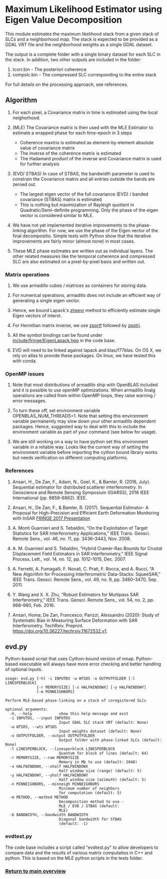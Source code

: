 # Maximum Likelihood Estimator using Eigen Value Decomposition

This module estimates the maximum likelihood stack from a given stack of SLCs and a neighborhood map. The stack is expected to be provided as a GDAL VRT file and the neighborhood weights as a single GDAL dataset. 

The output is a complete folder with a single binary dataset for each SLC in the stack. In addition, two other outputs are included in the folder:

1) tcorr.bin - The posteriori coherence
2) compslc.bin - The compressed SLC corresponding to the entire stack


For full details on the processing approach, see references.

## Algorithm

1. For each pixel, a Covariance matrix in time is estimated using the local neighorhood.

2. (MLE) The Covariance matrix is then used with the MLE Estimator to estimate a wrapped phase for each time-epoch in 3 steps
    - Coherence maxtrix is estimated as element-by-element absolute value of covariance matrix
    - The inverse of the coherence matrix is estimated
    - The Hadamard product of the inverse and Covariance matrix is used for further analysis


2. (EVD/ STBAS) In case of STBAS, the bandwidth parameter is used to constrain the Covariance matrix and all entries outside the bands are zeroed out. 
    - The largest eigen vector of the full covariance (EVD) / banded covariance (STBAS) matrix is estimated
    - This is nothing but maximization of Rayleigh quotient in Quadratic/Semi-definite programming. Only the phase of the eigen vector is considered similar to MLE.


3. We have not yet implemented iterative improvements to the phase-linking algorithm. For now, we use the phase of the Eigen vector of the final decompositio. Simple tests with Python show that the iterative improvements are fairly minor (almost none) in most cases.


4. These MLE phase estimates are written out as individual layers. The other related measures like the temporal coherence and compressed SLC are also estimated on a pixel-by-pixel basis and written out.


### Matrix operations

1. We use armadillo cubes / matrices as containers for storing data.

2. For numerical operations, armadillo does not include an efficient way of generating a single eigen vector.

3. Hence, we bound Lapack's [zheevr](http://www.netlib.org/lapack/explore-html/d9/dd2/zheevr_8f.html) method to efficiently estimate single Eigen vectors of interst. 

4. For Hermitian matrix inverse, we use [zportf](http://www.netlib.org/lapack/explore-3.1.1-html/zpotrf.f.html) followed by [zpotri](http://www.netlib.org/lapack/explore-3.1.1-html/zpotri.f.html).

5. All the symbol bindings can be found under [include/fringe/EigenLapack.hpp](../../../include/fringe/EigenLapack.hpp) in the code base. 

6. EVD will need to be linked against lapack and blas/f77blas. On OS X, we rely on atlas to provide these packages. On linux, we have tested this with conda. 


### OpenMP issues

1. Note that most distributions of armadillo ship with OpenBLAS included and it is possible to use openMP optimizations. When armadillo linalg operations are called from within OpenMP loops, they raise warning / error messages. 

2. To turn these off, set environment variable OPENBLAS_NUM_THREADS=1. Note that setting this environment variable permanently may slow down your other armadillo dependent packages. Hence, suggested way to deal with this to include the environment variable as part of your command (see below for usage).

3. We are still working on a way to have python set this environment variable in a reliable way. Looks like the current way of setting the environment variable before importing the cython bound library works but needs verification on different computing platforms.


### References

1. Ansari, H., De Zan, F., Adam, N., Goel, K., & Bamler, R. (2016, July). Sequential estimator for distributed scatterer interferometry. In Geoscience and Remote Sensing Symposium (IGARSS), 2016 IEEE International (pp. 6859-6862). IEEE.

2. Ansari, H., De Zan, F., & Bamler, R. (2017). Sequential Estimator- A Proposal for High-Precision and Efficient Earth Deformation Monitoring with InSAR [FRINGE 2017 Presentation](http://fringe2017.esa.int/files/presentation324.pdf) 

3. A. Monti Guarnieri and S. Tebaldini, “On the Exploitation of Target Statistics for SAR Interferometry Applications,” IEEE Trans. Geosci. Remote Sens., vol. 46, no. 11, pp. 3436–3443, Nov. 2008.

4. A. M. Guarnieri and S. Tebaldini, “Hybrid Cramér-Rao Bounds for Crustal Displacement Field Estimators in SAR Interferometry,” IEEE Signal Process. Lett., vol. 14, no. 12, pp. 1012–1015, Dec. 2007.

5. A. Ferretti, A. Fumagalli, F. Novali, C. Prati, F. Rocca, and A. Rucci, “A New Algorithm for Processing Interferometric Data-Stacks: SqueeSAR,” IEEE Trans. Geosci. Remote Sens., vol. 49, no. 9, pp. 3460–3470, Sep. 2011.

6. Y. Wang and X. X. Zhu, “Robust Estimators for Multipass SAR Interferometry,” IEEE Trans. Geosci. Remote Sens., vol. 54, no. 2, pp. 968–980, Feb. 2016.

7. Ansari, Homa; De Zan, Francesco; Parizzi, Alessandro (2020): Study of Systematic Bias in Measuring Surface Deformation with SAR Interferometry. TechRxiv. Preprint. https://doi.org/10.36227/techrxiv.11672532.v1.

## evd.py 

Python-based script that uses Cython-bound version of nmap.
Python-based executable will always have more error checking and better handling of optional inputs. 

```
usage: evd.py [-h] -i INPUTDS -w WTSDS -o OUTPUTFOLDER [-l LINESPERBLOCK]
              [-r MEMORYSIZE] [-x HALFWINDOWX] [-y HALFWINDOWY]
              [-m MINNEIGHBORS]

Perform MLE-based phase-linking on a stack of coregistered SLCs

optional arguments:
  -h, --help            show this help message and exit
  -i INPUTDS, --input INPUTDS
                        Input GDAL SLC stack VRT (default: None)
  -w WTSDS, --wts WTSDS
                        Input weights dataset (default: None)
  -o OUTPUTFOLDER, --output OUTPUTFOLDER
                        Output folder with phase-linked SLCs (default: None)
  -l LINESPERBLOCK, --linesperblock LINESPERBLOCK
                        Quantum for block of lines (default: 64)
  -r MEMORYSIZE, --ram MEMORYSIZE
                        Memory in Mb to use (default: 2048)
  -x HALFWINDOWX, --xhalf HALFWINDOWX
                        Half window size (range) (default: 5)
  -y HALFWINDOWY, --yhalf HALFWINDOWY
                        Half window size (azimuth) (default: 5)
  -n MINNEIGHBORS, --minneigh MINNEIGHBORS
                        Minimum number of neighbors
                        for computation (default: 5)
  -m METHOD, --method METHOD
                        Decomposition method to use -
                        MLE / EVD / STBAS (default:
                        MLE)
  -b BANDWIDTH, --bandwidth BANDWIDTH
                        Diagonal bandwidth for STBAS
                        (default: -1)

```


### evdtest.py

The code base includes a script called "evdtest.py" to allow developers to compare data and the results of various matrix computatios in C++ and python. This is based on the MLE python scripts in the tests folder.


### [Return to main overview](../../../README.md)

